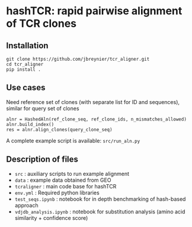 #  hashTCR: rapid pairwise alignment of TCR clones

## Installation
```
git clone https://github.com/jbreynier/tcr_aligner.git
cd tcr_aligner
pip install .
```

## Use cases

Need reference set of clones (with separate list for ID and sequences), similar for query set of clones

```
alnr = HashedAln(ref_clone_seq, ref_clone_ids, n_mismatches_allowed)
alnr.build_index()
res = alnr.align_clones(query_clone_seq)
```

A complete example script is available: `src/run_aln.py`

## Description of files

- `src` : auxiliary scripts to run example alignment 
- `data` : example data obtained from GEO
- `tcraligner` : main code base for hashTCR
- `env.yml` : Required python libraries
- `test_seqs.ipynb` : notebook for in depth benchmarking of hash-based approach
- `vdjdb_analysis.ipynb` : notebook for substitution analysis (amino acid similarity + confidence score)
